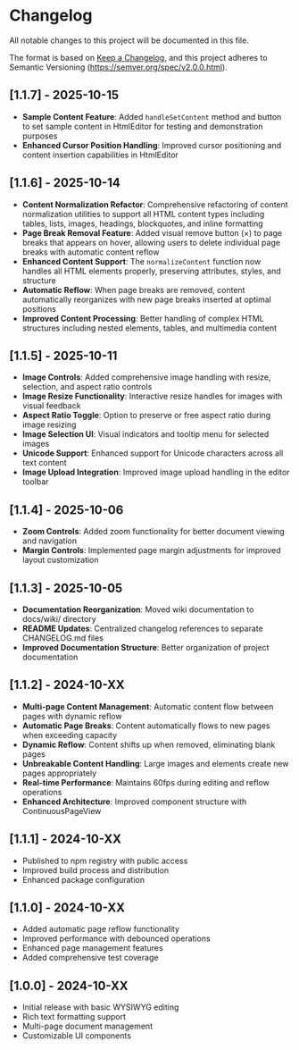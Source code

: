 # Changelog

All notable changes to this project will be documented in this file.

The format is based on [Keep a Changelog](https://keepachangelog.com/en/1.0.0/),
and this project adheres to Semantic Versioning (https://semver.org/spec/v2.0.0.html).

## [1.1.7] - 2025-10-15
- **Sample Content Feature**: Added `handleSetContent` method and button to set sample content in HtmlEditor for testing and demonstration purposes
- **Enhanced Cursor Position Handling**: Improved cursor positioning and content insertion capabilities in HtmlEditor

## [1.1.6] - 2025-10-14
- **Content Normalization Refactor**: Comprehensive refactoring of content normalization utilities to support all HTML content types including tables, lists, images, headings, blockquotes, and inline formatting
- **Page Break Removal Feature**: Added visual remove button (×) to page breaks that appears on hover, allowing users to delete individual page breaks with automatic content reflow
- **Enhanced Content Support**: The `normalizeContent` function now handles all HTML elements properly, preserving attributes, styles, and structure
- **Automatic Reflow**: When page breaks are removed, content automatically reorganizes with new page breaks inserted at optimal positions
- **Improved Content Processing**: Better handling of complex HTML structures including nested elements, tables, and multimedia content

## [1.1.5] - 2025-10-11
- **Image Controls**: Added comprehensive image handling with resize, selection, and aspect ratio controls
- **Image Resize Functionality**: Interactive resize handles for images with visual feedback
- **Aspect Ratio Toggle**: Option to preserve or free aspect ratio during image resizing
- **Image Selection UI**: Visual indicators and tooltip menu for selected images
- **Unicode Support**: Enhanced support for Unicode characters across all text content
- **Image Upload Integration**: Improved image upload handling in the editor toolbar

## [1.1.4] - 2025-10-06
- **Zoom Controls**: Added zoom functionality for better document viewing and navigation
- **Margin Controls**: Implemented page margin adjustments for improved layout customization

## [1.1.3] - 2025-10-05
- **Documentation Reorganization**: Moved wiki documentation to docs/wiki/ directory
- **README Updates**: Centralized changelog references to separate CHANGELOG.md files
- **Improved Documentation Structure**: Better organization of project documentation

## [1.1.2] - 2024-10-XX
- **Multi-page Content Management**: Automatic content flow between pages with dynamic reflow
- **Automatic Page Breaks**: Content automatically flows to new pages when exceeding capacity
- **Dynamic Reflow**: Content shifts up when removed, eliminating blank pages
- **Unbreakable Content Handling**: Large images and elements create new pages appropriately
- **Real-time Performance**: Maintains 60fps during editing and reflow operations
- **Enhanced Architecture**: Improved component structure with ContinuousPageView

## [1.1.1] - 2024-10-XX
- Published to npm registry with public access
- Improved build process and distribution
- Enhanced package configuration

## [1.1.0] - 2024-10-XX
- Added automatic page reflow functionality
- Improved performance with debounced operations
- Enhanced page management features
- Added comprehensive test coverage

## [1.0.0] - 2024-10-XX
- Initial release with basic WYSIWYG editing
- Rich text formatting support
- Multi-page document management
- Customizable UI components